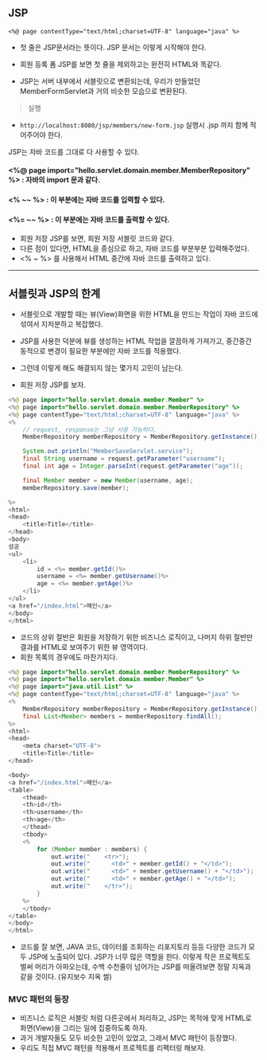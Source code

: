 ## JSP

`<%@ page contentType="text/html;charset=UTF-8" language="java" %>`

- 첫 줄은 JSP문서라는 뜻이다. JSP 문서는 이렇게 시작해야 한다.


- 회원 등록 폼 JSP를 보면 첫 줄을 제외하고는 완전히 HTML와 똑같다.
- JSP는 서버 내부에서 서블릿으로 변환되는데, 우리가 만들었던 MemberFormServlet과 거의 비슷한 모습으로 변환된다.

> 실행

- `http://localhost:8080/jsp/members/new-form.jsp` 실행시 .jsp 까지 함께 적어주어야 한다.

JSP는 자바 코드를 그대로 다 사용할 수 있다.

#### <%@ page import="hello.servlet.domain.member.MemberRepository" %> : 자바의 import 문과 같다.

#### <% ~~ %> : 이 부분에는 자바 코드를 입력할 수 있다.

#### <%= ~~ %> : 이 부분에는 자바 코드를 출력할 수 있다.

- 회원 저장 JSP를 보면, 회원 저장 서블릿 코드와 같다.
- 다른 점이 있다면, HTML을 중심으로 하고, 자바 코드를 부분부분 입력해주었다.
- <% ~ %> 를 사용해서 HTML 중간에 자바 코드를 출력하고 있다.

---

## 서블릿과 JSP의 한계

- 서블릿으로 개발할 때는 뷰(View)화면을 위한 HTML을 만드는 작업이 자바 코드에 섞여서 지저분하고 복잡했다.
- JSP를 사용한 덕분에 뷰를 생성하는 HTML 작업을 깔끔하게 가져가고, 중간중간 동적으로 변경이 필요한 부분에만 자바 코드를 적용했다.
- 그런데 이렇게 해도 해결되지 않는 몇가지 고민이 남는다.

- 회원 저장 JSP를 보자.

```java
<%@ page import="hello.servlet.domain.member.Member" %>
<%@ page import="hello.servlet.domain.member.MemberRepository" %>
<%@ page contentType="text/html;charset=UTF-8" language="java" %>
<%
    // request, response는 그냥 사용 가능하다.
    MemberRepository memberRepository = MemberRepository.getInstance();

    System.out.println("MemberSaveServlet.service");
    final String username = request.getParameter("username");
    final int age = Integer.parseInt(request.getParameter("age"));

    final Member member = new Member(username, age);
    memberRepository.save(member);

%>
<html>
<head>
    <title>Title</title>
</head>
<body>
성공
<ul>
    <li>
        id = <%= member.getId()%>
        username = <%= member.getUsername()%>
        age = <%= member.getAge()%>
    </li>
</ul>
<a href="/index.html">메인</a>
</body>
</html>
```

- 코드의 상위 절반은 회원을 저장하기 위한 비즈니스 로직이고, 나머지 하위 절반만 결과를 HTML로 보여주기 위한 뷰 영역이다.
- 회원 목록의 경우에도 마찬가지다.

```java
<%@ page import="hello.servlet.domain.member.MemberRepository" %>
<%@ page import="hello.servlet.domain.member.Member" %>
<%@ page import="java.util.List" %>
<%@ page contentType="text/html;charset=UTF-8" language="java" %>
<%
    MemberRepository memberRepository = MemberRepository.getInstance();
    final List<Member> members = memberRepository.findAll();
%>
<html>
<head>
    <meta charset="UTF-8">
    <title>Title</title>
</head>

<body>
<a href="/index.html">메인</a>
<table>
    <thead>
    <th>id</th>
    <th>username</th>
    <th>age</th>
    </thead>
    <tbody>
    <%
        for (Member member : members) {
            out.write("    <tr>");
            out.write("      <td>" + member.getId() + "</td>");
            out.write("      <td>" + member.getUsername() + "</td>");
            out.write("      <td>" + member.getAge() + "</td>");
            out.write("    </tr>");
        }
    %>
    </tbody>
</table>
</body>
</html>
```

- 코드를 잘 보면, JAVA 코드, 데이터를 조회하는 리포지토리 등등 다양한 코드가 모두 JSP에 노출되어 있다. JSP가 너무 많은 역할을 한다. 이렇게 작은 프로젝트도 벌써 머리가 아파오는데, 수백 수천줄이 넘어가는 JSP를 떠올려보면 정말 지옥과 같을 것이다. (유지보수 지옥 썰)

### MVC 패턴의 등장

- 비즈니스 로직은 서블릿 처럼 다른곳에서 처리하고, JSP는 목적에 맞게 HTML로 화면(View)을 그리는 일에 집중하도록 하자.
- 과거 개발자들도 모두 비슷한 고민이 있었고, 그래서 MVC 패턴이 등장했다.
- 우리도 직접 MVC 패턴을 적용해서 프로젝트를 리팩터링 해보자.
